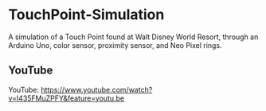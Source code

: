 # TouchPoint-Simulation
A simulation of a Touch Point found at Walt Disney World Resort, through an Arduino Uno, color sensor, proximity sensor, and Neo Pixel rings.

## YouTube

YouTube: https://www.youtube.com/watch?v=I435FMuZPFY&feature=youtu.be
